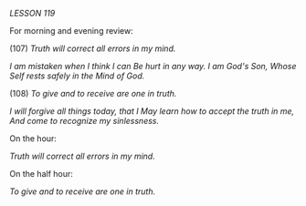 *LESSON 119*

For morning and evening review:

(107) *Truth will correct all errors in my mind.*

_I am mistaken when I think I can_
_Be hurt in any way. I am God's Son,_
_Whose Self rests safely in the Mind of God._

(108) *To give and to receive are one in truth.*

_I will forgive all things today, that I_
_May learn how to accept the truth in me,_
_And come to recognize my sinlessness._

On the hour:

_Truth will correct all errors in my mind._

On the half hour:

_To give and to receive are one in truth._